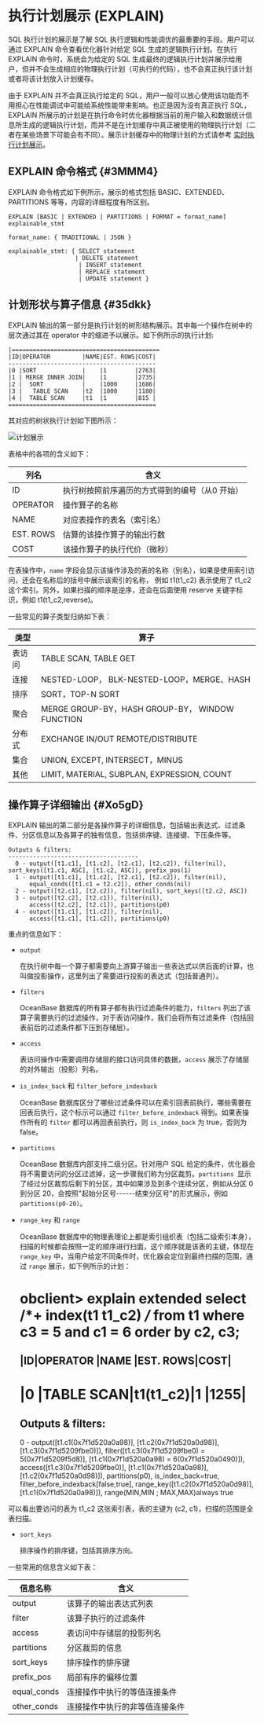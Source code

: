执行计划展示 (EXPLAIN) 
=====================================





SQL 执行计划的展示是了解 SQL 执行逻辑和性能调优的最重要的手段。用户可以通过 EXPLAIN 命令查看优化器针对给定 SQL 生成的逻辑执行计划。在执行 EXPLAIN 命令时，系统会为给定的 SQL 生成最终的逻辑执行计划并展示给用户，但并不会生成相应的物理执行计划（可执行的代码），也不会真正执行该计划或者将该计划放入计划缓存。

由于 EXPLAIN 并不会真正执行给定的 SQL，用户一般可以放心使用该功能而不用担心在性能调试中可能给系统性能带来影响。也正是因为没有真正执行 SQL，EXPLAIN 所展示的计划是在执行命令时优化器根据当前的用户输入和数据统计信息所生成的逻辑执行计划，而并不是在计划缓存中真正被使用的物理执行计划（二者在某些场景下可能会有不同）。展示计划缓存中的物理计划的方式请参考 [实时执行计划展示]()。

EXPLAIN 命令格式 {#3MMM4}
---------------------

EXPLAIN 命令格式如下例所示，展示的格式包括 BASIC、EXTENDED、PARTITIONS 等等，内容的详细程度有所区别。

    EXPLAIN [BASIC | EXTENDED | PARTITIONS | FORMAT = format_name] explainable_stmt
    
    format_name: { TRADITIONAL | JSON }
    
    explainable_stmt: { SELECT statement 
                       | DELETE statement 
                        | INSERT statement 
                        | REPLACE statement 
                        | UPDATE statement }





计划形状与算子信息 {#35dkk}
------------------

EXPLAIN 输出的第一部分是执行计划的树形结构展示。其中每一个操作在树中的层次通过其在 operator 中的缩进予以展示。如下例所示的执行计划:

    |==========================================
    |ID|OPERATOR         |NAME|EST. ROWS|COST|
    ------------------------------------------
    |0 |SORT             |    |1        |2763|
    |1 | MERGE INNER JOIN|    |1        |2735|
    |2 |  SORT           |    |1000     |1686|
    |3 |   TABLE SCAN    |t2  |1000     |1180|
    |4 |  TABLE SCAN     |t1  |1        |815 |
    ==========================================



其对应的树状执行计划如下图所示：

![计划展示](https://static-aliyun-doc.oss-accelerate.aliyuncs.com/assets/img/zh-CN/9018744061/p167350.png)

表格中的各项的含义如下：


|  **列名**   |          **含义**          |
|-----------|--------------------------|
| ID        | 执行树按照前序遍历的方式得到的编号（从0 开始） |
| OPERATOR  | 操作算子的名称                  |
| NAME      | 对应表操作的表名（索引名）            |
| EST. ROWS | 估算的该操作算子的输出行数            |
| COST      | 该操作算子的执行代价（微秒）           |



在表操作中，`name` 字段会显示该操作涉及的表的名称（别名），如果是使用索引访问，还会在名称后的括号中展示该索引的名称， 例如 t1(t1_c2) 表示使用了 t1_c2 这个索引。另外，如果扫描的顺序是逆序，还会在后面使用 reserve 关键字标识，例如 t1(t1_c2,reverse)。

一些常见的算子类型归纳如下表：


| **类型** |                    **算子**                     |
|--------|-----------------------------------------------|
| 表访问    | TABLE SCAN, TABLE GET                         |
| 连接     | NESTED-LOOP， BLK-NESTED-LOOP，MERGE、HASH       |
| 排序     | SORT，TOP-N SORT                               |
| 聚合     | MERGE GROUP-BY，HASH GROUP-BY， WINDOW FUNCTION |
| 分布式    | EXCHANGE IN/OUT REMOTE/DISTRIBUTE             |
| 集合     | UNION, EXCEPT, INTERSECT，MINUS                |
| 其他     | LIMIT, MATERIAL, SUBPLAN, EXPRESSION, COUNT   |





操作算子详细输出 {#Xo5gD}
-----------------

EXPLAIN 输出的第二部分是各操作算子的详细信息，包括输出表达式、过滤条件、分区信息以及各算子的独有信息，包括排序键、连接键、下压条件等。

    Outputs & filters:
    -------------------------------------
      0 - output([t1.c1], [t1.c2], [t2.c1], [t2.c2]), filter(nil), sort_keys([t1.c1, ASC], [t1.c2, ASC]), prefix_pos(1)
      1 - output([t1.c1], [t1.c2], [t2.c1], [t2.c2]), filter(nil),
          equal_conds([t1.c1 = t2.c2]), other_conds(nil)
      2 - output([t2.c1], [t2.c2]), filter(nil), sort_keys([t2.c2, ASC])
      3 - output([t2.c2], [t2.c1]), filter(nil),
          access([t2.c2], [t2.c1]), partitions(p0)
      4 - output([t1.c1], [t1.c2]), filter(nil),
          access([t1.c1], [t1.c2]), partitions(p0)



重点的信息如下：

* `output` 

  在执行树中每一个算子都需要向上游算子输出一些表达式以供后面的计算，也叫做投影操作，这里列出了需要进行投影的表达式（包括普通列）。
  




<!-- -->

* `filters` 

  OceanBase 数据库的所有算子都有执行过滤条件的能力，`filters` 列出了该算子需要执行的过滤操作，对于表访问操作，我们会将所有过滤条件（包括回表前后的过滤条件都下压到存储层）。
  




<!-- -->

* `access`

  表访问操作中需要调用存储层的接口访问具体的数据，`access` 展示了存储层的对外输出（投影）列名。
  




<!-- -->

* `is_index_back` 和 `filter_before_indexback`

  OceanBase 数据库区分了哪些过滤条件可以在索引回表前执行，哪些需要在回表后执行，这个标示可以通过 `filter_before_indexback` 得到。如果表操作所有的 `filter` 都可以再回表前执行，则 `is_index_back` 为 true，否则为 false。
  




<!-- -->

* `partitions`

  OceanBase 数据库内部支持二级分区。针对用户 SQL 给定的条件，优化器会将不需要访问的分区过滤掉，这一步骤我们称为分区裁剪。`partitions `显示了经过分区裁剪后剩下的分区，其中如果涉及到多个连续分区，例如从分区 0 到分区 20，会按照"起始分区号------结束分区号"的形式展示，例如 `partitions(p0-20)`。
  

* `range_key` 和 `range`

  OceanBase 数据库中的物理表理论上都是索引组织表（包括二级索引本身），扫描的时候都会按照一定的顺序进行扫面，这个顺序就是该表的主键，体现在 `range_key` 中，当用户给定不同条件时，优化器会定位到最终扫描的范围，通过 `range` 展示，如下例所示的计划：
  




    obclient> explain extended 
    select /*+ index(t1 t1_c2) */* from t1 where c3 = 5 and c1 = 6 order by c2, c3;
    ========================================
    |ID|OPERATOR  |NAME     |EST. ROWS|COST|
    ----------------------------------------
    |0 |TABLE SCAN|t1(t1_c2)|1        |1255|
    ========================================
    Outputs & filters:
    -------------------------------------
     0 - output([t1.c1(0x7f1d520a0a98)], [t1.c2(0x7f1d520a0d98)], [t1.c3(0x7f1d5209fbe0)]), filter([t1.c3(0x7f1d5209fbe0) = 5(0x7f1d5209f5d8)], [t1.c1(0x7f1d520a0a98) = 6(0x7f1d520a0490)]),
         access([t1.c3(0x7f1d5209fbe0)], [t1.c1(0x7f1d520a0a98)], [t1.c2(0x7f1d520a0d98)]), partitions(p0),
         is_index_back=true, filter_before_indexback[false,true],
         range_key([t1.c2(0x7f1d520a0d98)], [t1.c1(0x7f1d520a0a98)]), range(MIN,MIN ; MAX,MAX)always true



可以看出要访问的表为 t1_c2 这张索引表，表的主键为 (c2, c1)，扫描的范围是全表扫描。

* `sort_keys`

  排序操作的排序键，包括其排序方向。
  




一些常用的信息含义如下表：


|  **信息名称**   |     **含义**      |
|-------------|-----------------|
| output      | 该算子的输出表达式列表     |
| filter      | 该算子执行的过滤条件      |
| access      | 表访问中存储层的投影列名    |
| partitions  | 分区裁剪的信息         |
| sort_keys   | 排序操作的排序键        |
| prefix_pos  | 局部有序的偏移位置       |
| equal_conds | 连接操作中执行的等值连接条件  |
| other_conds | 连接操作中执行的非等值连接条件 |



